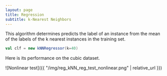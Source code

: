 ```yaml
---
layout: page
title: Regression
subtitle: k-Nearest Neighbors
---
```


This algorithm determines predicts the label of an instance from the mean of the labels of the k nearest instances in the training set.

```scala
val clf = new kNNRegressor(k=40)
```
Here is its performance on the cubic dataset.

![Nonlinear test]({{ "/img/reg_kNN_reg_test_nonlinear.png" | relative_url }})
